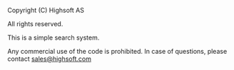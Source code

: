 Copyright (C) Highsoft AS

All rights reserved.

This is a simple search system.

Any commercial use of the code is prohibited.
In case of questions, please contact sales@highsoft.com
